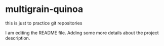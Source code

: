 # multigrain-quinoa
this is just to practice git repositories


I am editing the README file. Adding some more details about the project description.
